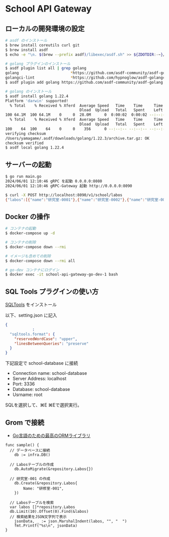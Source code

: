 # School API Gateway

## ローカルの開発環境の設定

```bash
# asdf のインストール
$ brew install coreutils curl git
$ brew install asdf
$ echo -e "\n. $(brew --prefix asdf)/libexec/asdf.sh" >> ${ZDOTDIR:-~}/.zshrc

# golang プラグインのインストール
$ asdf plugin list all | grep golang
golang                       *https://github.com/asdf-community/asdf-golang.git
golangci-lint                *https://github.com/hypnoglow/asdf-golangci-lint.git
$ asdf plugin add golang https://github.com/asdf-community/asdf-golang.git

# golang のインストール
$ asdf install golang 1.22.4
Platform 'darwin' supported!
  % Total    % Received % Xferd  Average Speed   Time    Time     Time  Current
                                 Dload  Upload   Total   Spent    Left  Speed
100 64.1M  100 64.1M    0     0  28.0M      0  0:00:02  0:00:02 --:--:-- 28.0M
  % Total    % Received % Xferd  Average Speed   Time    Time     Time  Current
                                 Dload  Upload   Total   Spent    Left  Speed
100    64  100    64    0     0    356      0 --:--:-- --:--:-- --:--:--   357
verifying checksum
/Users/yamagame/.asdf/downloads/golang/1.22.3/archive.tar.gz: OK
checksum verified
$ asdf local golang 1.22.4
```

## サーバーの起動

```bash
$ go run main.go
2024/06/01 12:10:46 gRPC を起動 0.0.0.0:8080
2024/06/01 12:10:46 gRPC-Gateway 起動 http://0.0.0.0:8090

$ curl -X POST http://localhost:8090/v1/school/labos
{"labos":[{"name":"研究室-0001"},{"name":"研究室-0002"},{"name":"研究室-0003"},{"name":"研究室-0004"},{"name":"研究室-0005"}],"offset":5}
```

## Docker の操作

```sh
# コンテナの起動
$ docker-compose up -d

# コンテナの削除
$ docker-compose down --rmi 

# イメージも含めての削除
$ docker-compose down --rmi all

# go-dev コンテナにログイン
$ docker exec -it school-api-gateway-go-dev-1 bash
```

## SQL Tools プラグインの使い方

[SQLTools](https://marketplace.visualstudio.com/items?itemName=mtxr.sqltools) をインストール

以下、setting.json に記入

```json
{
            :
  "sqltools.format": {
    "reservedWordCase": "upper",
    "linesBetweenQueries": "preserve"
  }
}
```

下記設定で school-database に接続

- Connection name: school-database
- Server Address: localhost
- Port: 3336
- Database: school-database
- Usrname: root

SQLを選択して、⌘E ⌘Eで選択実行。


## Grom で接続

- [Go言語のための最高のORMライブラリ](https://gorm.io/ja_JP/)

```golang
func sample() {
  // データベースに接続
	db := infra.DB()

  // Labosテーブルの作成
	db.AutoMigrate(&repository.Labos{})

  // 研究室-001 の作成
	db.Create(&repository.Labos{
		Name: "研修室-001",
	})

  // Labosテーブルを検索
  var labos []*repository.Labos
  db.Limit(10).Offset(0).Find(&labos) 
  // 検索結果をJSON文字列で表示
	jsonData, _ := json.MarshalIndent(labos, "", "  ")
	fmt.Printf("%s\n", jsonData)
}
```
